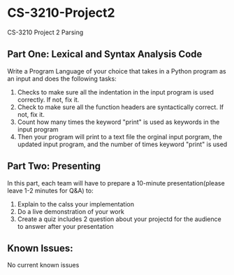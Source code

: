 # CS-3210-Project2
CS-3210 Project 2 Parsing

## Part One: Lexical and Syntax Analysis Code
Write a Program Language of your choice that takes in a Python program as an input and does the following tasks:
1. Checks to make sure all the indentation in the input program is used correctly. If not, fix it.
2. Check to make sure all the function headers are syntactically correct. If not, fix it. 
3. Count how many times the keyword "print" is used as keywords in the input program
4. Then your program will print to a text file the orginal input porgram, the updated input program, and the number of times keyword "print" is used
## Part Two: Presenting
In this part, each team will have to prepare a 10-minute presentation(please leave 1-2 minutes for Q&A) to:
1. Explain to the calss your implementation
2. Do a live demonstration of your work
3. Create a quiz includes 2 question about your projectd for the audience to answer after your presentation

## Known Issues:
No current known issues